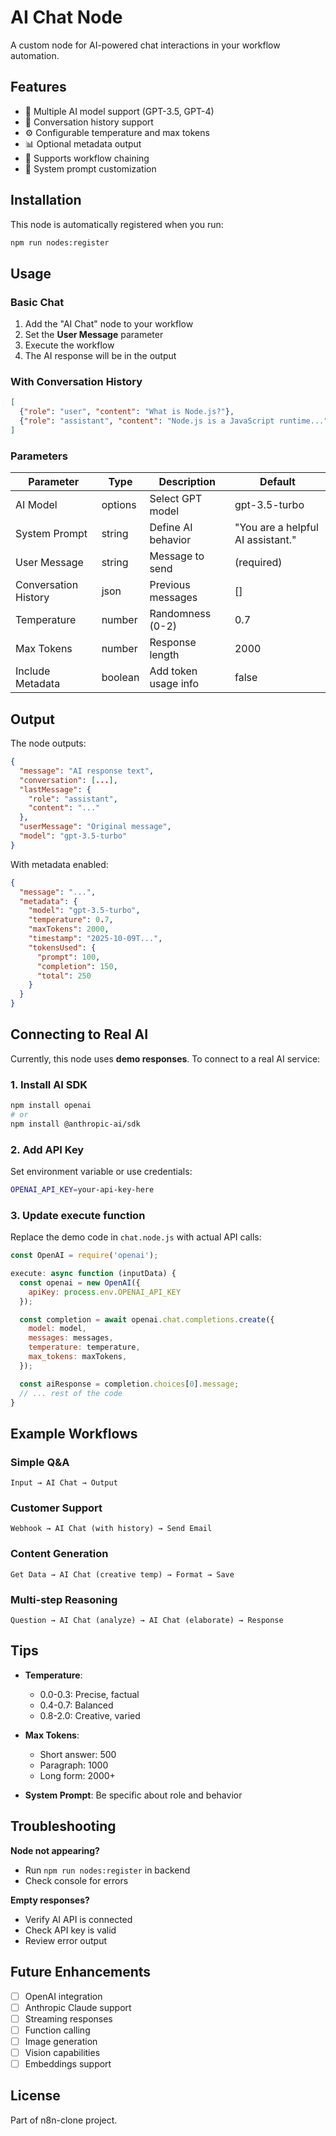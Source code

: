 # AI Chat Node

A custom node for AI-powered chat interactions in your workflow automation.

## Features

- 🤖 Multiple AI model support (GPT-3.5, GPT-4)
- 💬 Conversation history support
- ⚙️ Configurable temperature and max tokens
- 📊 Optional metadata output
- 🔄 Supports workflow chaining
- 🎯 System prompt customization

## Installation

This node is automatically registered when you run:

```bash
npm run nodes:register
```

## Usage

### Basic Chat

1. Add the "AI Chat" node to your workflow
2. Set the **User Message** parameter
3. Execute the workflow
4. The AI response will be in the output

### With Conversation History

```json
[
  {"role": "user", "content": "What is Node.js?"},
  {"role": "assistant", "content": "Node.js is a JavaScript runtime..."}
]
```

### Parameters

| Parameter | Type | Description | Default |
|-----------|------|-------------|---------|
| AI Model | options | Select GPT model | gpt-3.5-turbo |
| System Prompt | string | Define AI behavior | "You are a helpful AI assistant." |
| User Message | string | Message to send | (required) |
| Conversation History | json | Previous messages | [] |
| Temperature | number | Randomness (0-2) | 0.7 |
| Max Tokens | number | Response length | 2000 |
| Include Metadata | boolean | Add token usage info | false |

## Output

The node outputs:

```json
{
  "message": "AI response text",
  "conversation": [...],
  "lastMessage": {
    "role": "assistant",
    "content": "..."
  },
  "userMessage": "Original message",
  "model": "gpt-3.5-turbo"
}
```

With metadata enabled:

```json
{
  "message": "...",
  "metadata": {
    "model": "gpt-3.5-turbo",
    "temperature": 0.7,
    "maxTokens": 2000,
    "timestamp": "2025-10-09T...",
    "tokensUsed": {
      "prompt": 100,
      "completion": 150,
      "total": 250
    }
  }
}
```

## Connecting to Real AI

Currently, this node uses **demo responses**. To connect to a real AI service:

### 1. Install AI SDK

```bash
npm install openai
# or
npm install @anthropic-ai/sdk
```

### 2. Add API Key

Set environment variable or use credentials:

```bash
OPENAI_API_KEY=your-api-key-here
```

### 3. Update execute function

Replace the demo code in `chat.node.js` with actual API calls:

```javascript
const OpenAI = require('openai');

execute: async function (inputData) {
  const openai = new OpenAI({
    apiKey: process.env.OPENAI_API_KEY
  });

  const completion = await openai.chat.completions.create({
    model: model,
    messages: messages,
    temperature: temperature,
    max_tokens: maxTokens,
  });

  const aiResponse = completion.choices[0].message;
  // ... rest of the code
}
```

## Example Workflows

### Simple Q&A
```
Input → AI Chat → Output
```

### Customer Support
```
Webhook → AI Chat (with history) → Send Email
```

### Content Generation
```
Get Data → AI Chat (creative temp) → Format → Save
```

### Multi-step Reasoning
```
Question → AI Chat (analyze) → AI Chat (elaborate) → Response
```

## Tips

- **Temperature**: 
  - 0.0-0.3: Precise, factual
  - 0.4-0.7: Balanced
  - 0.8-2.0: Creative, varied

- **Max Tokens**: 
  - Short answer: 500
  - Paragraph: 1000
  - Long form: 2000+

- **System Prompt**: Be specific about role and behavior

## Troubleshooting

**Node not appearing?**
- Run `npm run nodes:register` in backend
- Check console for errors

**Empty responses?**
- Verify AI API is connected
- Check API key is valid
- Review error output

## Future Enhancements

- [ ] OpenAI integration
- [ ] Anthropic Claude support
- [ ] Streaming responses
- [ ] Function calling
- [ ] Image generation
- [ ] Vision capabilities
- [ ] Embeddings support

## License

Part of n8n-clone project.
